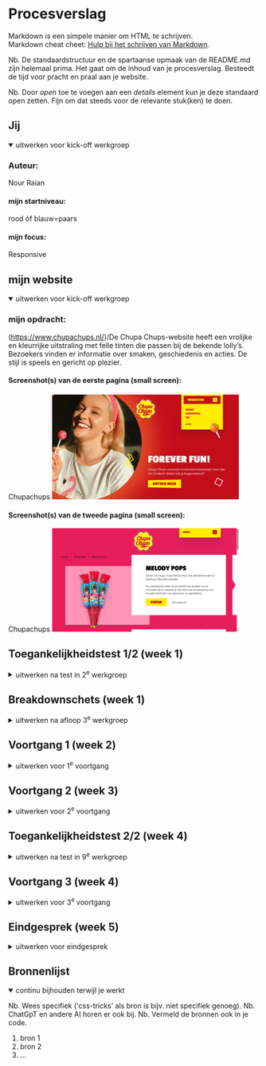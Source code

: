# Procesverslag
Markdown is een simpele manier om HTML te schrijven.  
Markdown cheat cheet: [Hulp bij het schrijven van Markdown](https://github.com/adam-p/markdown-here/wiki/Markdown-Cheatsheet).

Nb. De standaardstructuur en de spartaanse opmaak van de README.md zijn helemaal prima. Het gaat om de inhoud van je procesverslag. Besteedt de tijd voor pracht en praal aan je website.

Nb. Door *open* toe te voegen aan een *details* element kun je deze standaard open zetten. Fijn om dat steeds voor de relevante stuk(ken) te doen.





## Jij

<details open>
  <summary>uitwerken voor kick-off werkgroep</summary>

  ### Auteur:
  Nour Raian

  #### mijn startniveau:
  rood óf blauw=paars 

  #### mijn focus:
  Responsive
 
</details>





## mijn website

<details open>
  <summary>uitwerken voor kick-off werkgroep</summary>

  ### mijn opdracht:
  (https://www.chupachups.nl/)/De Chupa Chups-website heeft een vrolijke en kleurrijke uitstraling met felle tinten die passen bij de bekende lolly’s. Bezoekers vinden er informatie over smaken, geschiedenis en acties. De stijl is speels en gericht op plezier.

  #### Screenshot(s) van de eerste pagina (small screen): 
  Chupachups 
  <img src="readme-images/website.png" width="375px" alt="Deze Chupa Chups-pagina heeft een speelse en kleurrijke vormgeving met de merk­kleuren rood en geel. Links staat een grote afbeelding van een lachende vrouw met een lolly, wat de vrolijke sfeer benadrukt. Rechtsboven bevindt zich een navigatiemenu met opties zoals Producten, Nieuws, Geschiedenis en FAQ. In het midden staat de opvallende slogan “FOREVER FUN!”, vergezeld van een korte tekst over de meer dan 100 smaken. Onderaan staat een gele call-to-action knop “ONTDEK MEER” die de gebruiker uitnodigt verder te klikken.">

  #### Screenshot(s) van de tweede pagina (small screen):
  Chupachups 
  <img src="readme-images/2epagina.png" width="375px" alt="Deze productpagina van Chupa Chups heeft een frisse en speelse opmaak met de merk­kleuren roze, geel en wit. Links staat een grote productafbeelding van de Melody Pops-lolly’s, die meebeweegt tijdens het scrollen (parallax-effect). Rechts staat een witte contentbox met de productnaam Melody Pops, een korte beschrijving en aanvullende informatie over ingrediënten en allergenen. Onderaan in de box bevindt zich een opvallende gele knop met “KOPEN” als call-to-action, naast een link naar meer productinformatie. Bovenaan blijft het logo en menu zichtbaar voor navigatie.">
 
</details>



## Toegankelijkheidstest 1/2 (week 1)

<details>
  <summary>uitwerken na test in 2<sup>e</sup> werkgroep</summary>

  ### Bevindingen
  Lijst met je bevindingen die in de test naar voren kwamen:
  <img src="readme-images/regel-die-gelezen-wordt.png" width="375px" alt="die bovenste lijn in de top van pagina wordt door de verteller als regel gelezen.Een screenreader-gebruiker verwacht alleen nuttige inhoud">

  <img src="readme-images/h1.png" width="375px" alt="Het beeld van de lachende vrouw met een lolly wordt niet automatisch beschreven door de verteller tenzij er een alt-tekst is toegevoegd.">

  <img src="readme-images/decoratie.png" width="375px" alt="De decoratieve cirkel (wit rondje rechts van de tekst “LOLLY’S”) wordt door de screenreader voorgelezen alsof het een betekenisvol element is.Voor gebruikers die blind of slechtziend zijn, geeft dat ruis en verwarring: ze horen iets wat eigenlijk geen inhoudelijke waarde heeft">
  
  <img src="readme-images/niks.png" width="375px" alt="Dit element heeft geen betekenis voor de gebruiker, maar wordt toch voorgelezen door de screenreader.">

  <img src="readme-images/niks2.png" width="375px" alt="Decoratieve blokken/figuren horen genegeerd te worden,want ze dragen niets bij aan de inhoud.">

  <img src="readme-images/shuif-pagina.png" width="375px" alt="Onnodige tab-stops, rommelige leesvolgorde, visuele focus springt naar grote containers.">

  <img src="readme-images/pijl-afbeelding.png" width="375px" alt="Screenreaders zien dit pijl als afbeelding. Blinde gebruikers krijgen dus niet door dat dit bedoeld is om naar een antwoord te navigeren">

  <img src="readme-images/producten-info.png" width="375px" alt="Afbeelding wordt voorgelezen, Titel THE BEST OF WHEEL 200ST wordt netjes gelezen en Knop TOON PRODUCT wordt ook gelezen als actie.">

  <img src="readme-images/fruit.png" width="375px" alt="van dit pagina is dat de enige wat wordt voorgelezen en verder niks meer">

  <img src="readme-images/voedingswaarden.png" width="375px" alt="De screenreader negeert dit tabel.">

  <img src="readme-images/geen-actieknop.png" width="375px" alt="De screenreader geeft aan dat er geen actiesknoppen zijn in dit pagina terwijl er wel is. Deze knop werkt met de muis, maar is technisch geen knop. Voor screenreaders wordt hij niet als actie herkend, waardoor blinde gebruikers de actie niet kunnen uitvoeren.">

</details>



## Breakdownschets (week 1)

<details>
  <summary>uitwerken na afloop 3<sup>e</sup> werkgroep</summary>

  ### de hele pagina: 
  <img src="readme-images/pagina2.png" width="375px" alt="breakdown van de hele pagina">
  <img src="readme-images/pagina1.png" width="375px" alt="breakdown van de hele pagina">

  ### dynamisch deel (menu): 
  <img src="readme-images/menu.gif" width="375px" alt="breakdown van een dynamisch deel">

  ### wellicht nog een dynamisch deel (slide-in effect en Visueel hover-effect wanneer de muis over een product beweegt product die mee beweegt bij het scrollen ): 
  <img src="readme-images/hover-effect-en-slide-in effect.gif" width="375px" alt="breakdown van nog een dynamisch deel">
  <img src="readme-images/product-die-meebeweegt.gif" width="375px" alt="breakdown van nog een dynamisch deel">
  <img src="readme-images/breakdownschets.png" width="375px" alt="breakdownschets van de website die ik ga namaken">
</details>





## Voortgang 1 (week 2)

<details>
  <summary>uitwerken voor 1<sup>e</sup> voortgang</summary>

  ### Stand van zaken
  hier dit ging goed & dit was lastig (neem ook screenshots op van delen van je website en code)


  ### Agenda voor meeting
  samen met je groepje opstellen

  | student 1      | student 2          | student 3    | student 4        |
  | ---            | ---                | ---          | ---              |
  | dit bespreken  | en dit             | en ik dit    | en dan ik dat    |
  | en dat ook nog | dit als er tijd is | nog een punt | dit wil ik zeker |
  | ...            | ...                | ...          | ...              |


  ### Verslag van meeting
  hier na afloop snel de uitkomsten van de meeting vastleggen

  - punt 1
  - punt 2
  - nog een punt
  - ...

</details>





## Voortgang 2 (week 3)

<details>
  <summary>uitwerken voor 2<sup>e</sup> voortgang</summary>

  ### Stand van zaken
  hier dit ging goed & dit was lastig (neem ook screenshots op van delen van je website en code)


  ### Agenda voor meeting
  samen met je groepje opstellen

  | student 1      | student 2          | student 3    | student 4        |
  | ---            | ---                | ---          | ---              |
  | dit bespreken  | en dit             | en ik dit    | en dan ik dat    |
  | en dat ook nog | dit als er tijd is | nog een punt | dit wil ik zeker |
  | ...            | ...                | ...          | ...              |


  ### Verslag van meeting
  hier na afloop snel de uitkomsten van de meeting vastleggen

  - punt 1
  - punt 2
  - nog een punt
- ...

</details>





## Toegankelijkheidstest 2/2 (week 4)

<details>
  <summary>uitwerken na test in 9<sup>e</sup> werkgroep</summary>

  ### Bevindingen
  Lijst met je bevindingen die in de test naar voren kwamen (geef ook aan wat er verbeterd is):

</details>





## Voortgang 3 (week 4)

<details>
  <summary>uitwerken voor 3<sup>e</sup> voortgang</summary>

  ### Stand van zaken
  hier dit ging goed & dit was lastig (neem ook screenshots op van delen van je website en code)


  ### Agenda voor meeting
  samen met je groepje opstellen

  | student 1      | student 2          | student 3    | student 4        |
  | ---            | ---                | ---          | ---              |
  | dit bespreken  | en dit             | en ik dit    | en dan ik dat    |
  | en dat ook nog | dit als er tijd is | nog een punt | dit wil ik zeker |
  | ...            | ...                | ...          | ...              |


  ### Verslag van meeting
  hier na afloop snel de uitkomsten van de meeting vastleggen

  - punt 1
  - punt 2
  - nog een punt
  - ...

</details>





## Eindgesprek (week 5)

<details>
  <summary>uitwerken voor eindgesprek</summary>

  ### Je uitkomst - karakteristiek screenshots:
  <img src="readme-images/dummy-plaatje.jpg" width="375px" alt="uitomst opdracht 1">


  ### Dit ging goed/Heb ik geleerd: 
  Korte omschrijving met plaatjes

  <img src="readme-images/dummy-plaatje.jpg" width="375px" alt="top">


  ### Dit was lastig/Is niet gelukt:
  Korte omschrijving met plaatjes

  <img src="readme-images/dummy-plaatje.jpg" width="375px" alt="bummer">
</details>





## Bronnenlijst

<details open>
  <summary>continu bijhouden terwijl je werkt</summary>

  Nb. Wees specifiek ('css-tricks' als bron is bijv. niet specifiek genoeg). 
  Nb. ChatGpT en andere AI horen er ook bij.
  Nb. Vermeld de bronnen ook in je code.

  1. bron 1
  2. bron 2
  3. ...

</details>